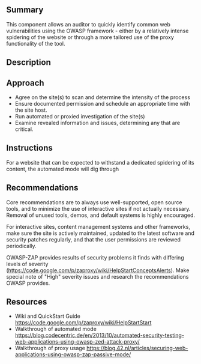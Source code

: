 ## Summary ##
This component allows an auditor to quickly identify common web vulnerabilities using the OWASP framework - either by a relatively intense spidering of the website or through a more tailored use of the proxy functionality of the tool.

## Description ##



## Approach ##
 * Agree on the site(s) to scan and determine the intensity of the process
 * Ensure documented permission and schedule an appropriate time with the site host.
 * Run automated or proxied investigation of the site(s)
 * Examine revealed information and issues, determining any that are critical.

## Instructions ##

For a website that can be expected to withstand a dedicated spidering of its content, the automated mode will dig through 

## Recommendations ##
Core recommendations are to always use well-supported, open source tools, and to minimize the use of interactive sites if not actually necessary. Removal of unused tools, demos, and default systems is highly encouraged.

For interactive sites, content management systems and other frameworks, make sure the site is actively maintained, updated to the latest software and security patches regularly, and that the user permissions are reviewed periodically.

OWASP-ZAP provides results of security problems it finds with differing levels of severity (https://code.google.com/p/zaproxy/wiki/HelpStartConceptsAlerts). Make special note of "High" severity issues and research the recommendations OWASP provides.

## Resources ##
 * Wiki and QuickStart Guide https://code.google.com/p/zaproxy/wiki/HelpStartStart
 * Walkthrough of automated mode https://blog.codecentric.de/en/2013/10/automated-security-testing-web-applications-using-owasp-zed-attack-proxy/
 * Walkthrough of proxy usage https://blog.42.nl/articles/securing-web-applications-using-owasp-zap-passive-mode/

